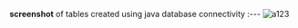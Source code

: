**screenshot** of tables created using java database connectivity :---
![a123](https://github.com/ayushchaubey17/jdbc_Connectivity/assets/123767430/38872a20-7b06-422e-8058-22f9ce0792a9)
